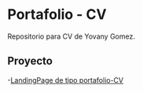 # Portafolio - CV

Repositorio para CV de Yovany Gomez.

## Proyecto

-[LandingPage de tipo portafolio-CV](https://yovaniJCG.github.io/Repositorio-pagesWeb)
